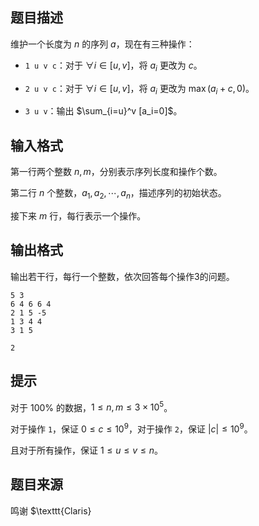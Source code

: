 

## 题目描述
维护一个长度为 $n$ 的序列 $a$，现在有三种操作：

- `1 u v c`：对于 $\forall i\in[u,v]$，将 $a_i$ 更改为 $c$。

- `2 u v c`：对于 $\forall i\in[u,v]$，将 $a_i$ 更改为 $\max(a_i+c,0)$。

- `3 u v`：输出 $\sum_{i=u}^v [a_i=0]$。
## 输入格式
第一行两个整数 $n,m$，分别表示序列长度和操作个数。

第二行 $n$ 个整数，$a_1,a_2,\cdots,a_n$，描述序列的初始状态。

接下来 $m$ 行，每行表示一个操作。
## 输出格式
输出若干行，每行一个整数，依次回答每个操作3的问题。

```input1
5 3
6 4 6 6 4 
2 1 5 -5
1 3 4 4
3 1 5

```
```output1
2
```

## 提示
对于 $100\%$ 的数据，$1\le n,m\le 3\times 10^5$。

对于操作 `1`，保证 $0\le c\le 10^9$，对于操作 `2`，保证 $|c|\le 10^9$。

且对于所有操作，保证 $1\le u\le v\le n$。
## 题目来源
鸣谢 $\texttt{Claris}